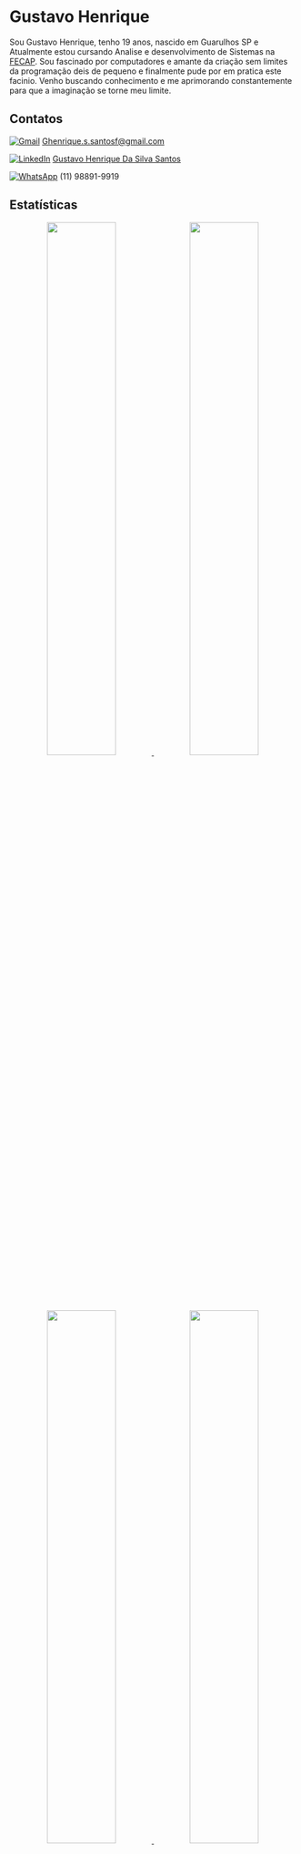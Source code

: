 # Gustavo Henrique


Sou Gustavo Henrique,  tenho 19 anos, nascido em Guarulhos SP e Atualmente estou cursando Analise e desenvolvimento de Sistemas na [FECAP](Fecap.br).
Sou fascinado por computadores e amante da criação sem limites da programação deis de pequeno e finalmente pude por em pratica este facinio. Venho buscando conhecimento e me aprimorando constantemente para que a imaginação se torne meu limite.  

## Contatos
[![Gmail](https://img.shields.io/badge/Gmail-D14836?logo=gmail&logoColor=white)](#) Ghenrique.s.santosf@gmail.com

[![LinkedIn](https://custom-icon-badges.demolab.com/badge/LinkedIn-0A66C2?logo=linkedin-white&logoColor=fff)](#) [Gustavo Henrique Da Silva Santos](https://www.linkedin.com/in/gustavo-henrique-da-silva-santos-453822326/)

[![WhatsApp](https://img.shields.io/badge/WhatsApp-25D366?logo=whatsapp&logoColor=white)](#) (11) 98891-9919

## Estatísticas 

<p align="center">
  <!-- Stats -->
  <a href="https://github.com/GSPrograms/github-readme-stats#gh-dark-mode-only">
    <img src="https://github-readme-stats.vercel.app/api?username=GSPrograms&show_icons=true&theme=dark#gh-dark-mode-only" width="49%"/>
  </a>
  <a href="https://github.com/GSPrograms/github-readme-stats#gh-light-mode-only">
    <img src="https://github-readme-stats.vercel.app/api?username=GSPrograms&show_icons=true&theme=default#gh-light-mode-only" width="49%"/>
  </a>

  <!-- Top Langs -->
  <a href="https://github.com/GSPrograms/github-readme-stats#gh-dark-mode-only">
    <img src="https://github-readme-stats.vercel.app/api/top-langs/?username=GSPrograms&layout=compact&theme=dark#gh-dark-mode-only" width="49%"/>
  </a>
  <a href="https://github.com/GSPrograms/github-readme-stats#gh-light-mode-only">
    <img src="https://github-readme-stats.vercel.app/api/top-langs/?username=GSPrograms&layout=compact&theme=default#gh-light-mode-only" width="49%"/>
  </a>
</p>






## Linguagens de Programação
[![C++](https://img.shields.io/badge/C++-%2300599C.svg?logo=c%2B%2B&logoColor=white)](#)
[![C#](https://custom-icon-badges.demolab.com/badge/C%23-%23239120.svg?logo=cshrp&logoColor=white)](#)
[![CSS](https://img.shields.io/badge/CSS-639?logo=css&logoColor=fff)](#)
[![HTML](https://img.shields.io/badge/HTML-%23E34F26.svg?logo=html5&logoColor=white)](#)
[![Java](https://img.shields.io/badge/Java-%23ED8B00.svg?logo=openjdk&logoColor=white)](#)
[![JavaScript](https://img.shields.io/badge/JavaScript-F7DF1E?logo=javascript&logoColor=000)](#)
[![Kotlin](https://img.shields.io/badge/Kotlin-%237F52FF.svg?logo=kotlin&logoColor=white)](#)
[![Python](https://img.shields.io/badge/Python-3776AB?logo=python&logoColor=fff)](#)

## Editores de Código
[![Visual Studio](https://custom-icon-badges.demolab.com/badge/Visual%20Studio-5C2D91.svg?&logo=visualstudio&logoColor=white)](#)
[![Visual Studio Code](https://custom-icon-badges.demolab.com/badge/Visual%20Studio%20Code-0078d7.svg?logo=vsc&logoColor=white)](#)

## DataBases
[![MySQL](https://img.shields.io/badge/MySQL-4479A1?logo=mysql&logoColor=fff)](#)

## Design
[![Figma](https://img.shields.io/badge/Figma-F24E1E?logo=figma&logoColor=white)](#)

# Frameworks
[![.NET](https://img.shields.io/badge/.NET-512BD4?logo=dotnet&logoColor=fff)](#)
[![NodeJS](https://img.shields.io/badge/Node.js-6DA55F?logo=node.js&logoColor=white)](#)
[![React](https://img.shields.io/badge/React-%2320232a.svg?logo=react&logoColor=%2361DAFB)](#)
[![Vite](https://img.shields.io/badge/Vite-646CFF?logo=vite&logoColor=fff)](#)

## Game Engine
[![Unreal Engine](https://img.shields.io/badge/Unreal%20Engine-%23313131.svg?logo=unrealengine&logoColor=white)](#)
